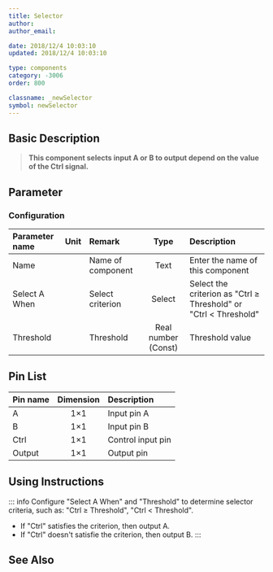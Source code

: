 ```yaml
---
title: Selector
author: 
author_email:

date: 2018/12/4 10:03:10
updated: 2018/12/4 10:03:10

type: components
category: -3006
order: 800

classname: _newSelector
symbol: newSelector
---
```

## Basic Description


> **This component selects input A or B to output depend on the value of the Ctrl signal.**

## Parameter
### Configuration
| Parameter name | Unit | Remark | Type | Description |
| :--- | :--- | :--- | :--: | :--- |
| Name |  | Name of component | Text | Enter the name of this component |
| Select A When |  | Select criterion | Select | Select the criterion as "Ctrl ≥ Threshold" or "Ctrl < Threshold" |
| Threshold |  | Threshold | Real number (Const) | Threshold value |


## Pin List

| Pin name | Dimension | Description |
| :--- | :--:  | :--- |
| A | 1×1 | Input pin A |
| B | 1×1 | Input pin B |
| Ctrl | 1×1 | Control input pin |
| Output | 1×1 | Output pin |

## Using Instructions

::: info
Configure "Select A When" and "Threshold" to determine selector criteria, such as: "Ctrl ≥ Threshold", "Ctrl < Threshold".
+ If "Ctrl" satisfies the criterion, then output A.
+ If "Ctrl" doesn't satisfie the criterion, then output B.
:::


## See Also


